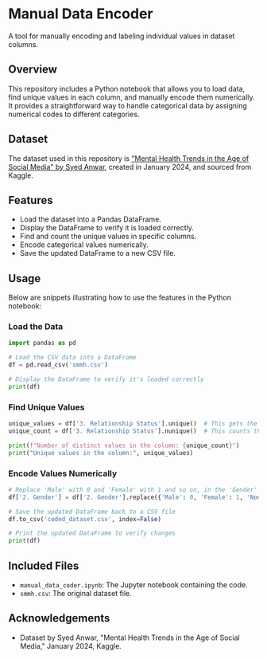 # Manual Data Encoder

A tool for manually encoding and labeling individual values in dataset columns.

## Overview
This repository includes a Python notebook that allows you to load data, find unique values in each column, and manually encode them numerically. It provides a straightforward way to handle categorical data by assigning numerical codes to different categories.

## Dataset
The dataset used in this repository is ["Mental Health Trends in the Age of Social Media" by Syed Anwar](https://www.kaggle.com/code/syedanwarafridi/mental-health-trends-in-the-age-of-social-media/input), created in January 2024, and sourced from Kaggle.

## Features
- Load the dataset into a Pandas DataFrame.
- Display the DataFrame to verify it is loaded correctly.
- Find and count the unique values in specific columns.
- Encode categorical values numerically.
- Save the updated DataFrame to a new CSV file.

## Usage
Below are snippets illustrating how to use the features in the Python notebook:

### Load the Data
```python
import pandas as pd

# Load the CSV data into a DataFrame
df = pd.read_csv('smmh.csv')

# Display the DataFrame to verify it's loaded correctly
print(df)
```

### Find Unique Values
```python
unique_values = df['3. Relationship Status'].unique()  # This gets the unique values
unique_count = df['3. Relationship Status'].nunique()  # This counts the number of unique values

print(f"Number of distinct values in the column: {unique_count}")
print("Unique values in the column:", unique_values)
```

### Encode Values Numerically
```python
# Replace 'Male' with 0 and 'Female' with 1 and so on, in the 'Gender' column
df['2. Gender'] = df['2. Gender'].replace({'Male': 0, 'Female': 1, 'Nonbinary': 2, 'Non-binary': 2, 'NB': 2, 'Non binary': 2, 'Trans': 3, 'unsure': 4})

# Save the updated DataFrame back to a CSV file
df.to_csv('coded_dataset.csv', index=False)

# Print the updated DataFrame to verify changes
print(df)
```

## Included Files
- `manual_data_coder.ipynb`: The Jupyter notebook containing the code.
- `smmh.csv`: The original dataset file.

## Acknowledgements
- Dataset by Syed Anwar, "Mental Health Trends in the Age of Social Media," January 2024, Kaggle.
